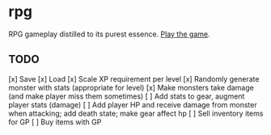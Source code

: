 # rpg

RPG gameplay distilled to its purest essence. [Play the game](https://centaurreader.com/rpg).

## TODO
[x] Save
[x] Load
[x] Scale XP requirement per level
[x] Randomly generate monster with stats (appropriate for level)
[x] Make monsters take damage (and make player miss them sometimes)
[ ] Add stats to gear, augment player stats (damage)
[ ] Add player HP and receive damage from monster when attacking; add death state; make gear affect hp
[ ] Sell inventory items for GP
[ ] Buy items with GP
